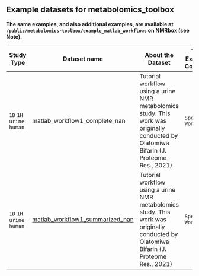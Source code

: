 ## Example datasets for metabolomics_toolbox
**The same examples, and also additional examples, are available at `/public/metabolomics-toolbox/example_matlab_workflows` on NMRbox (see Note).**

|Study Type|Dataset name|About the Dataset|This Example Contains|This Workflow Uses|Note|
|-|-|-|-|-|-|
| `1D` `1H` `urine` `human`|matlab_workflow1_complete_nan|Tutorial workflow using a urine NMR metabolomics study. This work was originally conducted by Olatomiwa Bifarin (J. Proteome Res., 2021)|`Spectra` `Workflow`|`Load1D` `Setup1D` `ref_spectra` `remove_region` `guide_align1D` `normcheck` `normalize` `varcheck` `scale` `nipalsPCA` `VisScores`|Only available on NMRbox because of the size|
| `1D` `1H` `urine` `human`|[matlab_workflow1_summarized_nan](https://github.com/edisonomics/metabolomics_toolbox/tree/master/examples/1D_serum/matlab_workflow1_complete_nan)|Tutorial workflow using a urine NMR metabolomics study. This work was originally conducted by Olatomiwa Bifarin (J. Proteome Res., 2021)|`Spectra` `Workflow`|`Load1D` `Setup1D` `ref_spectra` `remove_region` `guide_align1D` `normcheck` `normalize` `varcheck` `scale` `nipalsPCA` `VisScores`||

